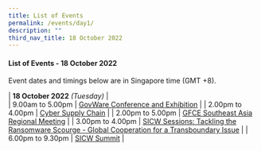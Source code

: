 ```yaml
---
title: List of Events
permalink: /events/day1/
description: ""
third_nav_title: 18 October 2022
---
```

#### **List of Events - 18 October 2022**

Event dates and timings below are in Singapore time (GMT +8). 

| **18 October 2022** *(Tuesday)*   |                                 
| 9.00am to 5.00pm           | [GovWare Conference and Exhibition](/events/18-October-2022/GovWare-conference-and-exhibition/)                               |
| 2.00pm to 4.00pm           | [Cyber Supply Chain](/events/18-October-2022/cyber-supply-chain)                               |
| 2.00pm to 5.00pm              | [GFCE Southeast Asia Regional Meeting](/events/18-October-2022/GFCE)                                                                          |
| 3.00pm to 4.00pm           | [SICW Sessions: Tackling the Ransomware Scourge - Global Cooperation for a Transboundary Issue](/events/18-October-2022/tackling-the-ransomware-scourge-global-cooperation/)                               |
| 6.00pm to 9.30pm          | [SICW Summit](/events/18-October-2022/sicw-summit)                                                                 |